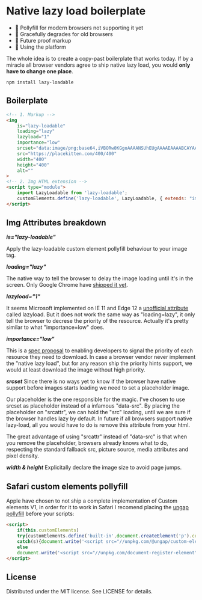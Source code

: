 # Native lazy load boilerplate

* 🧱 Pollyfill for modern browsers not supporting it yet
* 👵 Gracefully degrades for old browsers
* 🤖 Future proof markup
* 🚉 Using the platform

The whole idea is to create a copy-past boilerplate that works today. If by a miracle all browser vendors agree to ship native lazy load, you would **only have to change one place**.

```
npm install lazy-loadable
```

## Boilerplate
```html
<!-- 1. Markup -->
<img 
    is="lazy-loadable" 
    loading="lazy" 
    lazyload="1" 
    importance="low" 
    srcset="data:image/png;base64,iVBORw0KGgoAAAANSUhEUgAAAAEAAAABCAYAAAAfFcSJAAAAEElEQVR42gEFAPr/AP///wAI/AL+Sr4t6gAAAABJRU5ErkJggg==" 
    src="https://placekitten.com/400/400" 
    width="400" 
    height="400" 
    alt=""
>
<!-- 2. Img HTML extension -->
<script type="module">
    import LazyLoadable from 'lazy-loadable';
    customElements.define('lazy-loadable', LazyLoadable, { extends: "img" });
</script>
```

## Img Attributes breakdown

***is="lazy-loadable"***

Apply the lazy-loadable custom element pollyfill behaviour to your image tag.

***loading="lazy"***

The native way to tell the browser to delay the image loading until it's in the screen. Only Google Chrome have [shipped it yet](https://caniuse.com/#feat=loading-lazy-attr).

***lazyload="1"***

It seems Microsoft implemented on IE 11 and Edge 12 a [unofficial attribute](https://caniuse.com/#feat=lazyload) called lazyload.
But it does not work the same way as "loading=lazy", it only tell the browser to decrese the priority of the resource. Actually it's pretty similar to what "importance=low" does.

***importance="low"***

This is a [spec proposal](https://wicg.github.io/priority-hints/) to enabling developers to signal the priority of each resource they need to download. In case a browser vendor never implement the "native lazy load", but for any reason ship the priority hints support, we would at least download the image without high priority.

***srcset***
Since there is no ways yet to know if the browser have native support before images starts loading we need to set a placeholder image.

Our placeholder is the one responsible for the magic. I've chosen to use srcset as placeholder instead of a infamous "data-src". By placing the placeholder on "srcattr", we can hold the "src" loading, until we are sure if the browser handles lazy by default. In future if all browsers support native lazy-load, all you would have to do is remove this attribute from your html.

The great advantage of using "srcattr" instead of "data-src" is that when you remove the placeholder, browsers already knows what to do, respecting the standard fallback src, picture source, media attributes and pixel density.

***width & height***
Explicitally declare the image size to avoid page jumps.

## Safari custom elements pollyfill

Apple have chosen to not ship a complete implementation of Custom elements V1, in order for it to work in Safari I recomend placing the [ungap pollyfill](https://github.com/ungap/custom-elements-builtin) before your scripts:

```html
<script>
    if(this.customElements)
    try{customElements.define('built-in',document.createElement('p').constructor,{'extends':'p'})}
    catch(s){document.write('<script src="//unpkg.com/@ungap/custom-elements-builtin"><\x2fscript>')}
    else
    document.write('<script src="//unpkg.com/document-register-element"><\x2fscript>');
</script>
````

## License

Distributed under the MIT license. See LICENSE for details.
